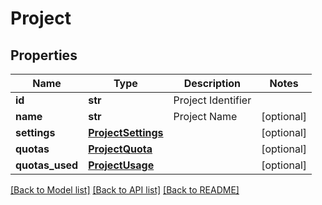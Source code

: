 # Project


## Properties
Name | Type | Description | Notes
------------ | ------------- | ------------- | -------------
**id** | **str** | Project Identifier | 
**name** | **str** | Project Name | [optional] 
**settings** | [**ProjectSettings**](ProjectSettings.md) |  | [optional] 
**quotas** | [**ProjectQuota**](ProjectQuota.md) |  | [optional] 
**quotas_used** | [**ProjectUsage**](ProjectUsage.md) |  | [optional] 

[[Back to Model list]](../README.md#documentation-for-models) [[Back to API list]](../README.md#documentation-for-api-endpoints) [[Back to README]](../README.md)


